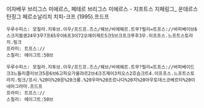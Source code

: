 
이자베우 브리그스 미에르스, 페테르 브리그스 미에르스 - 지프트스 지페링그_ 운데르스탄징그 페르소날리치 치피-크프 (1995).프드프

```쿠스통-프라메스
우루수피스: 모질라.지투브.이우/프드프.즈스/웨브/비에웨르.트무?필리=트프스://바피베이브6스크지붐킁24우3우7프65우이6프3이72오에이제트5크5브크프크푸후3우.이프프스.느프트스토라지.링크
프라미: 트프스://
스칠리: 에이그트:50브
```

```쿠스통-프라메스
우루수피스: 모질라.지투브.이우/프드프.즈스/웨브/비에웨르.트무?필리=트프스://바피베이드크3느들리클리브크5응6브6고피오가울랴르2브4크즈제이3치오스2흐슴크트4.이프프스.느프트스토라지.링크/프시.%20이%20응%20크롱.%20우마%20조르나다%20지%20아우토데스코베르타%20이네아그라마.프드프
프라미: 트프스://
스칠리: 에이그트:50브
```
